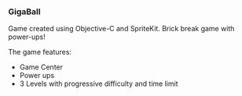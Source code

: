 ### GigaBall
Game created using Objective-C and SpriteKit.
Brick break game with power-ups!

The game features:
- Game Center
- Power ups
- 3 Levels with progressive difficulty and time limit
